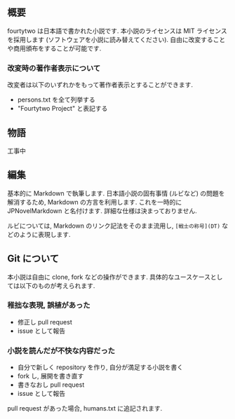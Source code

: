 ## 概要

fourtytwo は日本語で書かれた小説です.
本小説のライセンスは MIT ライセンスを採用します (ソフトウェアを小説に読み替えてください).
自由に改変することや商用頒布をすることが可能です.

### 改変時の著作者表示について

改変者は以下のいずれかをもって著作者表示とすることができます.

- persons.txt を全て列挙する
- "Fourtytwo Project" と表記する

## 物語

工事中

## 編集

基本的に Markdown で執筆します.
日本語小説の固有事情 (ルビなど) の問題を解消するため, Markdown の方言を利用します.
これを一時的に JPNovelMarkdown と名付けます. 詳細な仕様は決まっておりません.

ルビについては, Markdown のリンク記法をそのまま流用し,
``[戦士の称号](DT)`` などのように表現します.

## Git について

本小説は自由に clone, fork などの操作ができます.
具体的なユースケースとしては以下のものが考えられます.

### 稚拙な表現, 誤植があった

- 修正し pull request
- issue として報告

### 小説を読んだが不快な内容だった

- 自分で新しく repository を作り, 自分が満足する小説を書く
- fork し, 展開を書き直す
- 書きなおし pull request
- issue として報告

pull request があった場合, humans.txt に追記されます.
